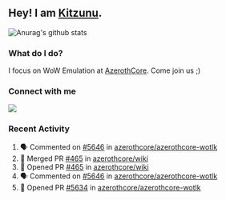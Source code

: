 ## Hey! I am [Kitzunu](https://Github.com/Kitzunu).

![Anurag's github stats](https://github-readme-stats.kitzunu.vercel.app/api?username=Kitzunu&show_icons=true)

### What do I do?

I focus on WoW Emulation at [AzerothCore](https://Github.com/AzerothCore). Come join us ;)

### Connect with me
[![](https://img.shields.io/badge/AzerothCore%20Discord-Connect%20with%20me!-green)](https://discord.com/invite/gkt4y2x)

### Recent Activity

<!--START_SECTION:activity-->
1. 🗣 Commented on [#5646](https://github.com/azerothcore/azerothcore-wotlk/issues/5646) in [azerothcore/azerothcore-wotlk](https://github.com/azerothcore/azerothcore-wotlk)
2. 🎉 Merged PR [#465](https://github.com/azerothcore/wiki/pull/465) in [azerothcore/wiki](https://github.com/azerothcore/wiki)
3. 💪 Opened PR [#465](https://github.com/azerothcore/wiki/pull/465) in [azerothcore/wiki](https://github.com/azerothcore/wiki)
4. 🗣 Commented on [#5646](https://github.com/azerothcore/azerothcore-wotlk/issues/5646) in [azerothcore/azerothcore-wotlk](https://github.com/azerothcore/azerothcore-wotlk)
5. 💪 Opened PR [#5634](https://github.com/azerothcore/azerothcore-wotlk/pull/5634) in [azerothcore/azerothcore-wotlk](https://github.com/azerothcore/azerothcore-wotlk)
<!--END_SECTION:activity-->
